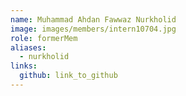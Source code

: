 ```yaml
---
name: Muhammad Ahdan Fawwaz Nurkholid 
image: images/members/intern10704.jpg 
role: formerMem
aliases:
  - nurkholid
links:
  github: link_to_github 
---
```

